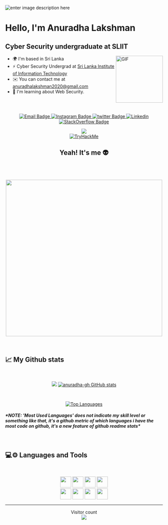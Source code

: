 ![enter image description here](https://media.licdn.com/dms/image/D4E16AQHBB3iUKvDglQ/profile-displaybackgroundimage-shrink_350_1400/0/1702385113139?e=1709769600&v=beta&t=9YFAFLhTh3tor8F-9eDfqM0-9YvZSuuFAapOaSxI9U8)


# Hello, I'm Anuradha Lakshman
Cyber Security undergraduate at SLIIT
--------------------------------

<img align="right" height="150rem" alt="GIF" src="https://cdn.dribbble.com/users/3528077/screenshots/9072743/media/71859897f522041a420893ce7d27843b.gif" />

* 🌍  I'm based in Sri Lanka
* ⚡  Cyber Security Undergrad at [Sri Lanka Institute of Information Technology](https://www.sliit.lk/)
* ✉️  You can contact me at [anuradhalakshman2020@gmail.com](mailto:anuradhalakshman2020@gmail.com)
* 🧠  I'm learning about Web Security.


<br>
<br>
<p align="center">
  <a target="_blank" href="mailto:anuradhalakshman2020@gmail.com">
   <img src="https://img.shields.io/badge/Gmail-D14836?style=for-the-badge&logo=gmail&logoColor=white" alt="Email Badge">
  </a>
  <a target="_blank" href="https://www.instagram.com/anuradha.ig/">
   <img src="https://img.shields.io/badge/Instagram-E4405F?style=for-the-badge&logo=instagram&logoColor=white" alt="Instagram Badge">
  </a>
  <a target="_blank" href="https://twitter.com/anuradha__x">
   <img src="https://img.shields.io/badge/Twitter-1DA1F2?style=for-the-badge&logo=twitter&logoColor=white" alt="twitter Badge">
  </a>
  <a target="_blank" href="www.linkedin.com/in/anuradha-in">
   <img src="https://img.shields.io/badge/LinkedIn-0077B5?style=for-the-badge&logo=linkedin&logoColor=white" alt="Linkedin">
  </a>
  <a target="_blank" href="https://stackoverflow.com/users/20593297/anuradha-bandara">
   <img src="https://img.shields.io/badge/Stack_Overflow-FE7A16?style=for-the-badge&logo=stack-overflow&logoColor=white" alt="StackOverflow Badge">
  </a>
</p>

<p align="center">
<a href="https://www.github.com/anuradha-gh" target="_blank" rel="noreferrer"><img
 src="https://img.shields.io/github/followers/anuradha-gh?logo=github&style=for-the-badge&color=0891b2&labelColor=1c1917" /></a>
 <br>
 <a href="https://tryhackme.com/p/anuradha.thm"><img src="https://tryhackme-badges.s3.amazonaws.com/anuradha.thm.png" alt="TryHackMe"></script></a>
</p>

<h2 align="center">Yeah! It's me 👽</h2>
<br>
<br>
<p align="center"><img src="https://media1.tenor.com/m/yOwKX_hMp6cAAAAd/hackerman-rami-malek.gif" width="500px"></p>
<br>


<h2>📈 My Github stats</h2>
<br>

<p align="center">
 <a href="https://github.com/anuradha-gh"><img src="https://github-readme-streak-stats.herokuapp.com/?user=anuradha-gh&stroke=ffffff&background=1c1917&ring=0891b2&fire=0891b2&currStreakNum=ffffff&currStreakLabel=0891b2&sideNums=ffffff&sideLabels=ffffff&dates=ffffff&hide_border=true" /></a>
 <a href="http://www.github.com/anuradha-gh" align="right"><img src="https://github-readme-stats.vercel.app/api?username=anuradha-gh&show_icons=true&hide=&count_private=true&title_color=0891b2&text_color=ffffff&icon_color=0891b2&bg_color=1c1917&hide_border=true&show_icons=true" alt="anuradha-gh GitHub stats" /></a>
</p>

<br>

<p align="center">
 <a href="https://github.com/anuradha-gh" align="center"><img src="https://github-readme-stats.vercel.app/api/top-langs/?username=anuradha-gh&langs_count=10&title_color=0891b2&text_color=ffffff&icon_color=0891b2&bg_color=1c1917&hide_border=true&locale=en&custom_title=Top%20%Languages" alt="Top Languages" /></a>
</p>

</p>

<h5><i>*NOTE: 'Most Used Languages' does not indicate my skill level or something like that, it's a github metric of which languages i have the most code on github, it's a new feature of github readme stats*</i></h5>

<br>

  <h2>💻⚙ Languages and Tools </h2>
   <br>
   <p align="center"> 
     <img height="35rem" src="https://nmap.org/images/sitelogo.png" />
     <img height="35rem" src="https://seeklogo.com/images/W/wireshark-logo-FE3D32C8FD-seeklogo.com.png" />
     <img height="35rem" src="https://encrypted-tbn0.gstatic.com/images?q=tbn:ANd9GcQ_KDgf_JyHSOcXLNog-E2LHfH5M6ULWfzljLMVGeG39XPcQzSYuJYqijBpssyzzQP8nxs&usqp=CAU" />
     <img height="35rem" src="https://miro.medium.com/v2/resize:fit:1358/1*waFDh88WH0YeIK3xMP6TjA.png" />
     <br>
     <img height="35rem" src="https://img.shields.io/badge/Python-14354C?style=for-the-badge&logo=python&logoColor=white" />
      <img height="35rem" src="https://img.shields.io/badge/JavaScript-F7DF1E?style=for-the-badge&logo=javascript&logoColor=black" />
     <img height="35rem" src="https://img.shields.io/badge/HTML5-E34F26?style=for-the-badge&logo=html5&logoColor=white" />
     <img height="35rem" src="https://img.shields.io/badge/CSS3-1572B6?style=for-the-badge&logo=css3&logoColor=white" />


<br />

-----

 <p align="center"> 
  Visitor count<br>
  <img src="https://profile-counter.glitch.me/anuradha-gh/count.svg" />
 </p>

